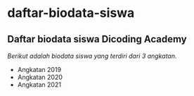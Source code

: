 daftar-biodata-siswa
==
Daftar biodata siswa Dicoding Academy
--

*Berikut adalah biodata siswa yang terdiri dari 3 angkatan.*
- Angkatan 2019
- Angkatan 2020
- Angkatan 2021
